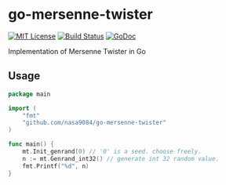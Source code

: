 # go-mersenne-twister
[![MIT License](http://img.shields.io/badge/license-MIT-blue.svg?style=flat)](LICENSE)
[![Build Status](https://travis-ci.org/nasa9084/go-mersenne-twister.svg?branch=master)](https://travis-ci.org/nasa9084/go-mersenne-twister)
[![GoDoc](https://godoc.org/github.com/nasa9084/go-mersenne-twister?status.svg)](https://godoc.org/github.com/nasa9084/go-mersenne-twister)

Implementation of Mersenne Twister in Go

## Usage

``` go
package main

import (
    "fmt"
    "github.com/nasa9084/go-mersenne-twister"
)

func main() {
    mt.Init_genrand(0) // '0' is a seed. choose freely.
    n := mt.Genrand_int32() // generate int 32 random value.
    fmt.Printf("%d", n)
}
```
